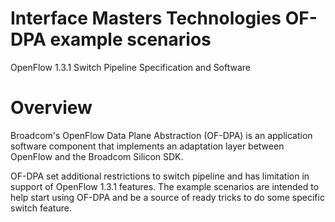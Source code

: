 Interface Masters Technologies OF-DPA example scenarios
======

OpenFlow 1.3.1 Switch Pipeline Specification and Software

Overview
========

Broadcom's OpenFlow Data Plane Abstraction (OF-DPA) is an application software
component that implements an adaptation layer between OpenFlow and the
Broadcom Silicon SDK.

OF-DPA set additional restrictions to switch pipeline and has limitation in support
of OpenFlow 1.3.1 features.
The example scenarios are intended to help start using OF-DPA and be a source of ready tricks
to do some specific switch feature.
